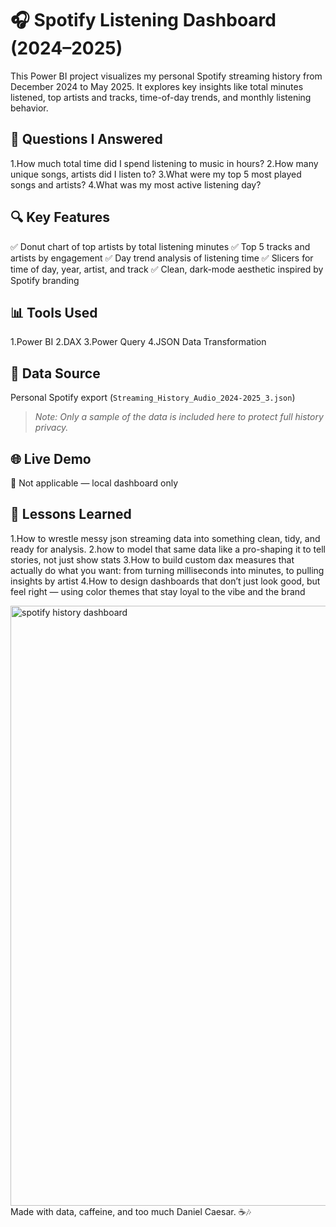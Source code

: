 # 🎧 Spotify Listening Dashboard (2024–2025)

This Power BI project visualizes my personal Spotify streaming history from December 2024 to May 2025. It explores key insights like total minutes listened, top artists and tracks, time-of-day trends, and monthly listening behavior.
## 💬 Questions I Answered
1.How much total time did I spend listening to music in hours?
2.How many unique songs, artists did I listen to?
3.What were my top 5 most played songs and artists?
4.What was my most active listening day?


## 🔍 Key Features
✅ Donut chart of top artists by total listening minutes
✅ Top 5 tracks and artists by engagement
✅ Day trend analysis of listening time
✅ Slicers for time of day, year, artist, and track
✅ Clean, dark-mode aesthetic inspired by Spotify branding

## 📊 Tools Used
1.Power BI
2.DAX
3.Power Query
4.JSON Data Transformation

## 📁 Data Source
Personal Spotify export (`Streaming_History_Audio_2024-2025_3.json`)

> *Note: Only a sample of the data is included here to protect full history privacy.*

## 🌐 Live Demo
🚧 Not applicable — local dashboard only

## 🧠 Lessons Learned
1.How to wrestle messy json streaming data into something clean, tidy, and ready for analysis.
2.how to model that same data like a pro-shaping it to tell stories, not just show stats
3.How to build custom dax measures that actually do what you want: from turning milliseconds into minutes, to pulling insights by artist
4.How to design dashboards that don’t just look good, but feel right — using color themes that stay loyal to the vibe and the brand


<img width="960" alt="spotify history dashboard" src="https://github.com/user-attachments/assets/452bc254-126b-4020-96d7-584ff3e504e3" />
Made with data, caffeine, and too much Daniel Caesar. ☕🎶


